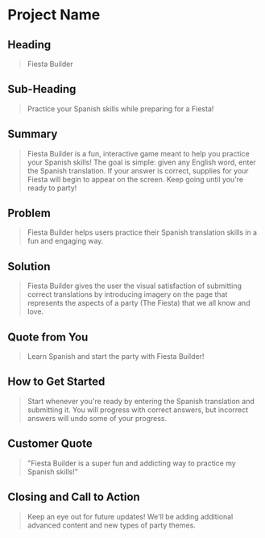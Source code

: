 # Project Name #

<!--
> This material was originally posted [here](http://www.quora.com/What-is-Amazons-approach-to-product-development-and-product-management). It is reproduced here for posterities sake.

There is an approach called "working backwards" that is widely used at Amazon. They work backwards from the customer, rather than starting with an idea for a product and trying to bolt customers onto it. While working backwards can be applied to any specific product decision, using this approach is especially important when developing new products or features.

For new initiatives a product manager typically starts by writing an internal press release announcing the finished product. The target audience for the press release is the new/updated product's customers, which can be retail customers or internal users of a tool or technology. Internal press releases are centered around the customer problem, how current solutions (internal or external) fail, and how the new product will blow away existing solutions.

If the benefits listed don't sound very interesting or exciting to customers, then perhaps they're not (and shouldn't be built). Instead, the product manager should keep iterating on the press release until they've come up with benefits that actually sound like benefits. Iterating on a press release is a lot less expensive than iterating on the product itself (and quicker!).

If the press release is more than a page and a half, it is probably too long. Keep it simple. 3-4 sentences for most paragraphs. Cut out the fat. Don't make it into a spec. You can accompany the press release with a FAQ that answers all of the other business or execution questions so the press release can stay focused on what the customer gets. My rule of thumb is that if the press release is hard to write, then the product is probably going to suck. Keep working at it until the outline for each paragraph flows.

Oh, and I also like to write press-releases in what I call "Oprah-speak" for mainstream consumer products. Imagine you're sitting on Oprah's couch and have just explained the product to her, and then you listen as she explains it to her audience. That's "Oprah-speak", not "Geek-speak".

Once the project moves into development, the press release can be used as a touchstone; a guiding light. The product team can ask themselves, "Are we building what is in the press release?" If they find they're spending time building things that aren't in the press release (overbuilding), they need to ask themselves why. This keeps product development focused on achieving the customer benefits and not building extraneous stuff that takes longer to build, takes resources to maintain, and doesn't provide real customer benefit (at least not enough to warrant inclusion in the press release).
 -->

## Heading ##
  > Fiesta Builder

## Sub-Heading ##
  > Practice your Spanish skills while preparing for a Fiesta!

## Summary ##
  > Fiesta Builder is a fun, interactive game meant to help you practice your Spanish skills! The goal is simple: given any English word, enter the Spanish translation. If your answer is correct, supplies for your Fiesta will begin to appear on the screen. Keep going until you're ready to party!

## Problem ##
  > Fiesta Builder helps users practice their Spanish translation skills in a fun and engaging way.

## Solution ##
  > Fiesta Builder gives the user the visual satisfaction of submitting correct translations by introducing imagery on the page that represents the aspects of a party (The Fiesta) that we all know and love.

## Quote from You ##
  > Learn Spanish and start the party with Fiesta Builder!

## How to Get Started ##
  > Start whenever you're ready by entering the Spanish translation and submitting it. You will progress with correct answers, but incorrect answers will undo some of your progress.

## Customer Quote ##
  > "Fiesta Builder is a super fun and addicting way to practice my Spanish skills!"

## Closing and Call to Action ##
  > Keep an eye out for future updates! We'll be adding additional advanced content and new types of party themes.
